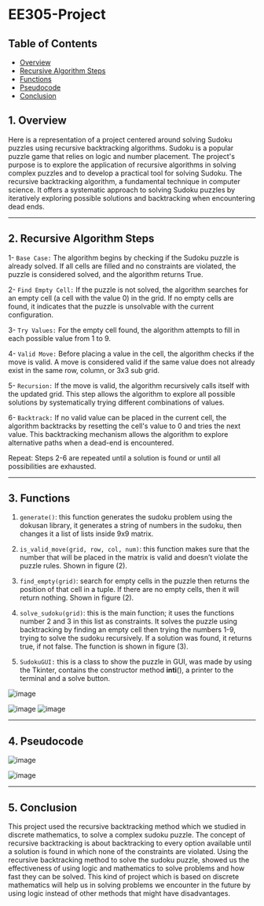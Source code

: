 # EE305-Project

## Table of Contents

- [Overview](#1.overview)
- [Recursive Algorithm Steps](#Recursive-Algorithm-Steps)
- [Functions](#Functions)
- [Pseudocode](#Pseudocode)
- [Conclusion](##conclusion)


## 1. Overview
Here is a representation of a project centered around solving Sudoku puzzles using recursive backtracking algorithms. Sudoku is a popular puzzle game that relies on logic and number placement. The project's purpose is to explore the application of recursive algorithms in solving complex puzzles and to develop a practical tool for solving Sudoku. The recursive backtracking algorithm, a fundamental technique in computer science. It offers a systematic approach to solving Sudoku puzzles by iteratively exploring possible solutions and backtracking when encountering dead ends.

---

## 2. Recursive Algorithm Steps
1-	`Base Case:` The algorithm begins by checking if the Sudoku puzzle is already solved. If all cells are filled and no constraints are violated, the puzzle is considered solved, and the algorithm returns True.

2-	`Find Empty Cell:` If the puzzle is not solved, the algorithm searches for an empty cell (a cell with the value 0) in the grid. If no empty cells are found, it indicates that the puzzle is unsolvable with the current configuration.

3-	`Try Values:` For the empty cell found, the algorithm attempts to fill in each possible value from 1 to 9.

4-	`Valid Move:` Before placing a value in the cell, the algorithm checks if the move is valid. A move is considered valid if the same value does not already exist in the same row, column, or 3x3 sub grid.

5-	`Recursion:` If the move is valid, the algorithm recursively calls itself with the updated grid. This step allows the algorithm to explore all possible solutions by systematically trying different combinations of values.

6-	`Backtrack:` If no valid value can be placed in the current cell, the algorithm backtracks by resetting the cell's value to 0 and tries the next value. This backtracking mechanism allows the algorithm to explore alternative paths when a dead-end is encountered.

Repeat: Steps 2-6 are repeated until a solution is found or until all possibilities are exhausted.

---

## 3. Functions

1.	```generate()```: this function generates the sudoku problem using the dokusan library, it generates a string of numbers in the sudoku, then changes it a list of lists inside 9x9 matrix.

2. ```is_valid_move(grid, row, col, num)```: this function makes sure that the number that will be placed in the matrix is valid and doesn’t violate the puzzle rules. Shown in figure (2).

3.	```find_empty(grid)```: search for empty cells in the puzzle then returns the position of that cell in a tuple. If there are no empty cells, then it will return nothing. Shown in figure (2).

4.	```solve_sudoku(grid)```: this is the main function; it uses the functions number 2 and 3 in this list as constraints. It solves the puzzle using backtracking by finding an empty cell then trying the numbers 1-9, trying to solve the sudoku recursively. If a solution was found, it returns true, if not false. The function is shown in figure (3).


5.	```SudokuGUI:``` this is a class to show the puzzle in GUI, was made by using the Tkinter, contains the constructor method __inti__(), a printer to the terminal and a solve button.



![image](https://github.com/Abdullah-BS/EE305-Project/assets/139412761/044cddde-0869-4e19-93ed-2e9e01f23556)


![image](https://github.com/Abdullah-BS/EE305-Project/assets/139412761/c8fe1298-c14c-46cb-81c8-6e59f5f29dc0) ![image](https://github.com/Abdullah-BS/EE305-Project/assets/139412761/6ace96d5-c283-4929-924a-25475acf1df1)

---

## 4. Pseudocode

![image](https://github.com/Abdullah-BS/EE305-Project/assets/139412761/847af3ac-41cd-436d-8e6c-63b18ed4a77d)

![image](https://github.com/Abdullah-BS/EE305-Project/assets/139412761/69f14d36-091d-40ca-98ca-7dbafab04566)

---

## 5. Conclusion
This project used the recursive backtracking method which we studied in discrete mathematics, to solve a complex sudoku puzzle. The concept of recursive backtracking is about backtracking to every option available until a solution is found in which none of the constraints are violated. Using the recursive backtracking method to solve the sudoku puzzle, showed us the effectiveness of using logic and mathematics to solve problems and how fast they can be solved. This kind of project which is based on discrete mathematics will help us in solving problems we encounter in the future by using logic instead of other methods that might have disadvantages.
